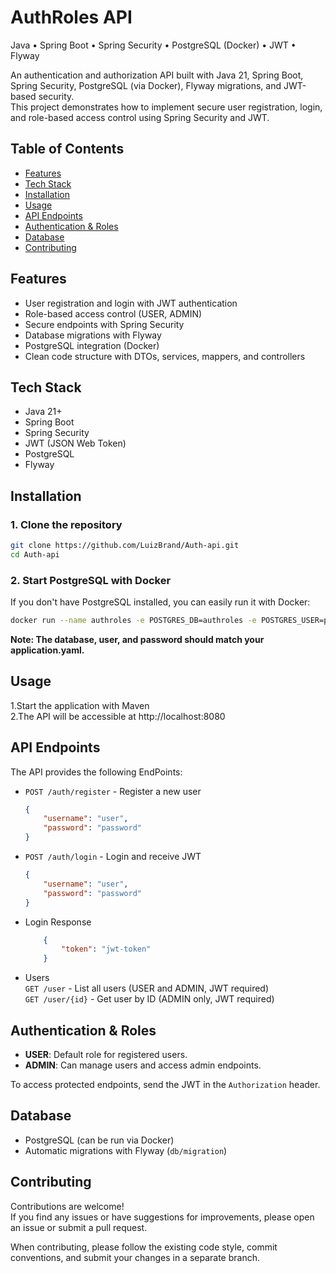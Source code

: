# AuthRoles API


Java • Spring Boot • Spring Security • PostgreSQL (Docker) • JWT • Flyway

An authentication and authorization API built with Java 21, Spring Boot, Spring Security, PostgreSQL (via Docker), Flyway migrations, and JWT-based security.  
This project demonstrates how to implement secure user registration, login, and role-based access control using Spring Security and JWT.

## Table of Contents

- [Features](#features)
- [Tech Stack](#tech-stack)
- [Installation](#installation)
- [Usage](#usage)
- [API Endpoints](#api-endpoints)
- [Authentication & Roles](#authentication--roles)
- [Database](#database)
- [Contributing](#contributing)

## Features

- User registration and login with JWT authentication
- Role-based access control (USER, ADMIN)
- Secure endpoints with Spring Security
- Database migrations with Flyway
- PostgreSQL integration (Docker)
- Clean code structure with DTOs, services, mappers, and controllers

## Tech Stack

- Java 21+
- Spring Boot
- Spring Security
- JWT (JSON Web Token)
- PostgreSQL
- Flyway

## Installation

### 1. Clone the repository

```bash
git clone https://github.com/LuizBrand/Auth-api.git
cd Auth-api
```
### 2. Start PostgreSQL with Docker
If you don't have PostgreSQL installed, you can easily run it with Docker:

```bash
docker run --name authroles -e POSTGRES_DB=authroles -e POSTGRES_USER=postgres -e POSTGRES_PASSWORD=postgres -p 5432:5432 -d postgres
```
**Note: The database, user, and password should match your application.yaml.**

## Usage

1.Start the application with Maven\
2.The API will be accessible at http://localhost:8080

## API Endpoints

The API provides the following EndPoints:
- `POST /auth/register` - Register a new user  
    ```json
  {
        "username": "user",
        "password": "password"
  }
  ```
- `POST /auth/login` - Login and receive JWT
    ```json
  {
        "username": "user",
        "password": "password"
  }
  ```
- Login Response
    ```json
        {
            "token": "jwt-token"
        }
  ```
- Users\
  `GET /user` - List all users (USER and ADMIN, JWT required)\
  `GET /user/{id}` - Get user by ID (ADMIN only, JWT required)

## Authentication & Roles

- **USER**: Default role for registered users.
- **ADMIN**: Can manage users and access admin endpoints.

To access protected endpoints, send the JWT in the `Authorization` header.

## Database

- PostgreSQL (can be run via Docker)
- Automatic migrations with Flyway (`db/migration`)

## Contributing

Contributions are welcome!  
If you find any issues or have suggestions for improvements, please open an issue or submit a pull request.

When contributing, please follow the existing code style, commit conventions, and submit your changes in a separate branch.